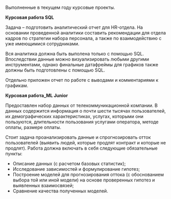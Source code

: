 Выполненные в текущем году курсовые проекты.

**Курсовая работа SQL**

Задача – подготовить аналитический отчет для HR-отдела. На основании проведенной аналитики составить рекомендации для отдела кадров по стратегии набора персонала, а также по взаимодействию с уже имеющимися сотрудниками.

Вся аналитика должна быть выполена только с помощью SQL. Впоследствии данные можно визуализировать любыми другими инструментами, однако финальные датафреймы для графиков также должны быть подготовлены с помощью SQL.

Отдельно приложен отчет по работе с выводами и комментариями к графикам.

**Курсовая работа_ML Junior**

Предоставлен набор данных от телекоммуникационной компании. В данных содержится информация о почти шести тысячах пользователей, их демографических характеристиках, услугах, которыми они пользуются, длительности пользования услугами оператора, методе оплаты, размере оплаты.

Cтоит задача проанализировать данные и спрогнозировать отток пользователей (выявить людей, которые продлят контракт и которые не продлят). Работа должна включать в себя следующие обязательные пункты:

* Описание данных (с расчетом базовых статистик);
* Исследование зависимостей и формулирование гипотез;
* Построение моделей для прогнозирования оттока (с обоснованием выбора той или иной модели) на основе проверенных гипотез и выявленных взаимосвязей;
* Сравнение качества полученных моделей.
